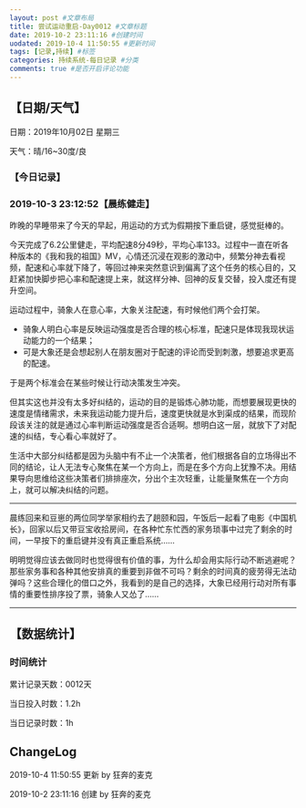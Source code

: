 ```yaml
---
layout: post #文章布局
title: 尝试运动重启-Day0012 #文章标题
date: 2019-10-2 23:11:16 #创建时间
uodated: 2019-10-4 11:50:55 #更新时间
tags: [记录,持续] #标签
categories: 持续系统-每日记录 #分类
comments: true #是否开启评论功能
---
```


## 【日期/天气】
日期：2019年10月02日 星期三

天气：晴/16~30度/良

### 【今日记录】

### 2019-10-3 23:12:52【晨练健走】
昨晚的早睡带来了今天的早起，用运动的方式为假期按下重启键，感觉挺棒的。

今天完成了6.2公里健走，平均配速8分49秒，平均心率133。过程中一直在听各种版本的《我和我的祖国》MV，心情还沉浸在观影的激动中，频繁分神去看视频，配速和心率就下降了，等回过神来突然意识到偏离了这个任务的核心目的，又赶紧加快脚步把心率和配速提上来，就这样分神、回神的反复交替，投入度还有提升空间。

运动过程中，骑象人在意心率，大象关注配速，有时候他们两个会打架。

* 骑象人明白心率是反映运动强度是否合理的核心标准，配速只是体现我现状运动能力的一个结果；
* 可是大象还是会想起别人在朋友圈对于配速的评论而受到刺激，想要追求更高的配速。

于是两个标准会在某些时候让行动决策发生冲突。

但其实这也并没有太多好纠结的，运动的目的是锻炼心肺功能，而想要展现更快的速度是情绪需求，未来我运动能力提升后，速度更快就是水到渠成的结果，而现阶段该关注的就是通过心率判断运动强度是否合适啊。想明白这一层，就放下了对配速的纠结，专心看心率就好了。

生活中大部分纠结都是因为头脑中有不止一个决策者，他们根据各自的立场得出不同的结论，让人无法专心聚焦在某一个方向上，而是在多个方向上犹豫不决。用结果导向思维给这些决策者们排排座次，分出个主次轻重，让能量聚焦在一个方向上，就可以解决纠结的问题。

---
晨练回来和豆崽的两位同学举家相约去了趟颐和园，午饭后一起看了电影《中国机长》，回家以后又带豆宝收拾房间，在各种忙东忙西的家务琐事中过完了剩余的时间，一早按下的重启键并没有真正重启系统……

明明觉得应该去做同时也觉得很有价值的事，为什么却会用实际行动不断逃避呢？那些家务事和各种其他安排真的重要到非做不可吗？剩余的时间真的疲劳得无法动弹吗？这些合理化的借口之外，我看到的是自己的选择，大象已经用行动对所有事情的重要性排序投了票，骑象人又怂了……

---
## 【数据统计】

### 时间统计

累计记录天数：0012天

当日投入时数：1.2h

当日记录时数：1h

## ChangeLog

2019-10-4 11:50:55 更新 by 狂奔的麦克

2019-10-2 23:11:16 创建 by 狂奔的麦克
